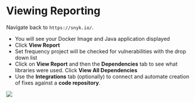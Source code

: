 # Viewing Reporting

Navigate back to `https://snyk.io/`.

* You will see your  Docker Image and Java application displayed
* Click **View Report**
* Set frequency project will be checked for vulnerabilities with the drop down list
* Click on **View Report** and then the **Dependencies** tab to see what libraries were used. Click **View All Dependencies**
* Use the **Integrations** tab \(optionally\) to connect and automate creation of fixes against a **code repository**.

![](../../../../../.gitbook/assets/snyk_5_snykui.png)

